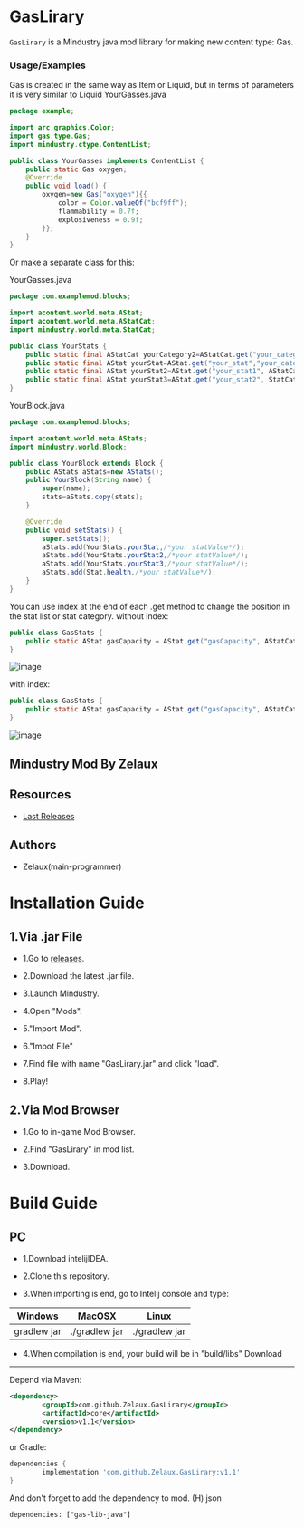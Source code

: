 GasLirary
========
`GasLirary` is a Mindustry java mod library for making new content type: Gas.
### Usage/Examples
Gas is created in the same way as Item or Liquid, but in terms of parameters it is very similar to Liquid
YourGasses.java
```java
package example;

import arc.graphics.Color;
import gas.type.Gas;
import mindustry.ctype.ContentList;

public class YourGasses implements ContentList {
    public static Gas oxygen;
    @Override
    public void load() {
        oxygen=new Gas("oxygen"){{
            color = Color.valueOf("bcf9ff");
            flammability = 0.7f;
            explosiveness = 0.9f;
        }};
    }
}
```
Or make a separate class for this:

YourGasses.java
```java
package com.examplemod.blocks;

import acontent.world.meta.AStat;
import acontent.world.meta.AStatCat;
import mindustry.world.meta.StatCat;

public class YourStats {
    public static final AStatCat yourCategory2=AStatCat.get("your_category2");
    public static final AStat yourStat=AStat.get("your_stat","your_category");
    public static final AStat yourStat2=AStat.get("your_stat1", AStatCat.get("your_category2"));
    public static final AStat yourStat3=AStat.get("your_stat2", StatCat.function);
}
```
YourBlock.java
```java
package com.examplemod.blocks;

import acontent.world.meta.AStats;
import mindustry.world.Block;

public class YourBlock extends Block {
    public AStats aStats=new AStats();
    public YourBlock(String name) {
        super(name);
        stats=aStats.copy(stats);
    }

    @Override
    public void setStats() {
        super.setStats();
        aStats.add(YourStats.yourStat,/*your statValue*/);
        aStats.add(YourStats.yourStat2,/*your statValue*/);
        aStats.add(YourStats.yourStat3,/*your statValue*/);
        aStats.add(Stat.health,/*your statValue*/);
    }
}
```
You can use index at the end of each .get method to change the position in the stat list or stat category.
without index:
```java
public class GasStats {
    public static AStat gasCapacity = AStat.get("gasCapacity", AStatCat.get("gasses"));
}
```
![image](https://user-images.githubusercontent.com/58040045/127939116-af61d188-019b-4c08-a782-b478c02fe8e5.png)

with index:
```java
public class GasStats {
    public static AStat gasCapacity = AStat.get("gasCapacity", AStatCat.get("gasses", StatCat.liquids.ordinal()+1));
}
```
![image](https://user-images.githubusercontent.com/58040045/127939214-da6bb475-14d6-4a36-a6bf-1335effe659d.png)

## Mindustry Mod By Zelaux

## Resources
- [Last Releases](https://github.com/Zelaux/GasLirary/releases)

## Authors
- Zelaux(main-programmer)


# Installation Guide
## 1.Via .jar File
* 1.Go to [releases](https://github.com/Zelaux/GasLirary/releases).

* 2.Download the latest .jar file.

* 3.Launch Mindustry.

* 4.Open "Mods".

* 5."Import Mod".

* 6."Impot File"

* 7.Find file with name "GasLirary.jar" and click "load".

* 8.Play!

## 2.Via Mod Browser
* 1.Go to in-game Mod Browser.

* 2.Find "GasLirary" in mod list.

* 3.Download.  

# Build Guide

## PC

* 1.Download intelijIDEA.

* 2.Clone this repository.

* 3.When importing is end, go to Intelij console and type:

Windows      |  MacOSX       | Linux
------------ | ------------- | -------------
gradlew jar  | ./gradlew jar | ./gradlew jar

* 4.When compilation is end, your build will be in "build/libs"
Download
--------

Depend via Maven:
```xml
<dependency>
	    <groupId>com.github.Zelaux.GasLirary</groupId>
	    <artifactId>core</artifactId>
	    <version>v1.1</version>
</dependency>
```
or Gradle:
```groovy
dependencies {
        implementation 'com.github.Zelaux.GasLirary:v1.1'
}
```

And don't forget to add the dependency to mod. (H) json
```hjson
dependencies: ["gas-lib-java"]
```
